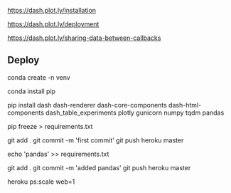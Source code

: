 https://dash.plot.ly/installation

https://dash.plot.ly/deployment

https://dash.plot.ly/sharing-data-between-callbacks

## Deploy

conda create -n venv

conda install pip

pip install dash dash-renderer dash-core-components dash-html-components dash_table_experiments plotly gunicorn numpy tqdm pandas

pip freeze > requirements.txt

git add .
git commit -m 'first commit'
git push heroku master

echo 'pandas' >> requirements.txt

git add .
git commit -m 'added pandas'
git push heroku master

heroku ps:scale web=1 

